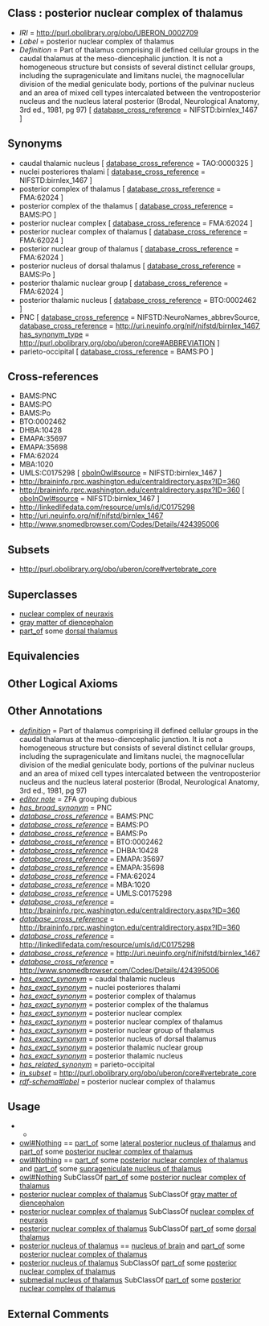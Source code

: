 
## Class : posterior nuclear complex of thalamus

 * *IRI* = http://purl.obolibrary.org/obo/UBERON_0002709
 * *Label* = posterior nuclear complex of thalamus
 * *Definition* = Part of thalamus comprising ill defined cellular groups in the caudal thalamus at the meso-diencephalic junction. It is not a homogeneous structure but consists of several distinct cellular groups, including the suprageniculate and limitans nuclei, the magnocellular division of the medial geniculate body, portions of the pulvinar nucleus and an area of mixed cell types intercalated between the ventroposterior nucleus and the nucleus lateral posterior (Brodal, Neurological Anatomy, 3rd ed., 1981, pg 97) [ [database_cross_reference](../../ef/oboInOwl#hasDbXref.md) = NIFSTD:birnlex_1467 ]

## Synonyms

 * caudal thalamic nucleus [ [database_cross_reference](../../ef/oboInOwl#hasDbXref.md) = TAO:0000325 ]
 * nuclei posteriores thalami [ [database_cross_reference](../../ef/oboInOwl#hasDbXref.md) = NIFSTD:birnlex_1467 ]
 * posterior complex of thalamus [ [database_cross_reference](../../ef/oboInOwl#hasDbXref.md) = FMA:62024 ]
 * posterior complex of the thalamus [ [database_cross_reference](../../ef/oboInOwl#hasDbXref.md) = BAMS:PO ]
 * posterior nuclear complex [ [database_cross_reference](../../ef/oboInOwl#hasDbXref.md) = FMA:62024 ]
 * posterior nuclear complex of thalamus [ [database_cross_reference](../../ef/oboInOwl#hasDbXref.md) = FMA:62024 ]
 * posterior nuclear group of thalamus [ [database_cross_reference](../../ef/oboInOwl#hasDbXref.md) = FMA:62024 ]
 * posterior nucleus of dorsal thalamus [ [database_cross_reference](../../ef/oboInOwl#hasDbXref.md) = BAMS:Po ]
 * posterior thalamic nuclear group [ [database_cross_reference](../../ef/oboInOwl#hasDbXref.md) = FMA:62024 ]
 * posterior thalamic nucleus [ [database_cross_reference](../../ef/oboInOwl#hasDbXref.md) = BTO:0002462 ]
 * PNC [ [database_cross_reference](../../ef/oboInOwl#hasDbXref.md) = NIFSTD:NeuroNames_abbrevSource, [database_cross_reference](../../ef/oboInOwl#hasDbXref.md) = http://uri.neuinfo.org/nif/nifstd/birnlex_1467, [has_synonym_type](../../pe/oboInOwl#hasSynonymType.md) = http://purl.obolibrary.org/obo/uberon/core#ABBREVIATION ]
 * parieto-occipital [ [database_cross_reference](../../ef/oboInOwl#hasDbXref.md) = BAMS:PO ]

## Cross-references

 * BAMS:PNC
 * BAMS:PO
 * BAMS:Po
 * BTO:0002462
 * DHBA:10428
 * EMAPA:35697
 * EMAPA:35698
 * FMA:62024
 * MBA:1020
 * UMLS:C0175298 [ [oboInOwl#source](../../ce/oboInOwl#source.md) = NIFSTD:birnlex_1467 ]
 * http://braininfo.rprc.washington.edu/centraldirectory.aspx?ID=360
 * http://braininfo.rprc.washington.edu/centraldirectory.aspx?ID=360 [ [oboInOwl#source](../../ce/oboInOwl#source.md) = NIFSTD:birnlex_1467 ]
 * http://linkedlifedata.com/resource/umls/id/C0175298
 * http://uri.neuinfo.org/nif/nifstd/birnlex_1467
 * http://www.snomedbrowser.com/Codes/Details/424395006

## Subsets

 * http://purl.obolibrary.org/obo/uberon/core#vertebrate_core

## Superclasses

 * [nuclear complex of neuraxis](../../UBERON/45/UBERON_0007245.md)
 * [gray matter of diencephalon](../../UBERON/69/UBERON_0019269.md)
 * [part_of](../../BFO/50/BFO_0000050.md) some [dorsal thalamus](../../UBERON/03/UBERON_0004703.md)

## Equivalencies


## Other Logical Axioms


## Other Annotations

 * *[definition](../../IAO/15/IAO_0000115.md)* = Part of thalamus comprising ill defined cellular groups in the caudal thalamus at the meso-diencephalic junction. It is not a homogeneous structure but consists of several distinct cellular groups, including the suprageniculate and limitans nuclei, the magnocellular division of the medial geniculate body, portions of the pulvinar nucleus and an area of mixed cell types intercalated between the ventroposterior nucleus and the nucleus lateral posterior (Brodal, Neurological Anatomy, 3rd ed., 1981, pg 97)
 * *[editor note](../../IAO/16/IAO_0000116.md)* = ZFA grouping dubious
 * *[has_broad_synonym](../../ym/oboInOwl#hasBroadSynonym.md)* = PNC
 * *[database_cross_reference](../../ef/oboInOwl#hasDbXref.md)* = BAMS:PNC
 * *[database_cross_reference](../../ef/oboInOwl#hasDbXref.md)* = BAMS:PO
 * *[database_cross_reference](../../ef/oboInOwl#hasDbXref.md)* = BAMS:Po
 * *[database_cross_reference](../../ef/oboInOwl#hasDbXref.md)* = BTO:0002462
 * *[database_cross_reference](../../ef/oboInOwl#hasDbXref.md)* = DHBA:10428
 * *[database_cross_reference](../../ef/oboInOwl#hasDbXref.md)* = EMAPA:35697
 * *[database_cross_reference](../../ef/oboInOwl#hasDbXref.md)* = EMAPA:35698
 * *[database_cross_reference](../../ef/oboInOwl#hasDbXref.md)* = FMA:62024
 * *[database_cross_reference](../../ef/oboInOwl#hasDbXref.md)* = MBA:1020
 * *[database_cross_reference](../../ef/oboInOwl#hasDbXref.md)* = UMLS:C0175298
 * *[database_cross_reference](../../ef/oboInOwl#hasDbXref.md)* = http://braininfo.rprc.washington.edu/centraldirectory.aspx?ID=360
 * *[database_cross_reference](../../ef/oboInOwl#hasDbXref.md)* = http://braininfo.rprc.washington.edu/centraldirectory.aspx?ID=360
 * *[database_cross_reference](../../ef/oboInOwl#hasDbXref.md)* = http://linkedlifedata.com/resource/umls/id/C0175298
 * *[database_cross_reference](../../ef/oboInOwl#hasDbXref.md)* = http://uri.neuinfo.org/nif/nifstd/birnlex_1467
 * *[database_cross_reference](../../ef/oboInOwl#hasDbXref.md)* = http://www.snomedbrowser.com/Codes/Details/424395006
 * *[has_exact_synonym](../../ym/oboInOwl#hasExactSynonym.md)* = caudal thalamic nucleus
 * *[has_exact_synonym](../../ym/oboInOwl#hasExactSynonym.md)* = nuclei posteriores thalami
 * *[has_exact_synonym](../../ym/oboInOwl#hasExactSynonym.md)* = posterior complex of thalamus
 * *[has_exact_synonym](../../ym/oboInOwl#hasExactSynonym.md)* = posterior complex of the thalamus
 * *[has_exact_synonym](../../ym/oboInOwl#hasExactSynonym.md)* = posterior nuclear complex
 * *[has_exact_synonym](../../ym/oboInOwl#hasExactSynonym.md)* = posterior nuclear complex of thalamus
 * *[has_exact_synonym](../../ym/oboInOwl#hasExactSynonym.md)* = posterior nuclear group of thalamus
 * *[has_exact_synonym](../../ym/oboInOwl#hasExactSynonym.md)* = posterior nucleus of dorsal thalamus
 * *[has_exact_synonym](../../ym/oboInOwl#hasExactSynonym.md)* = posterior thalamic nuclear group
 * *[has_exact_synonym](../../ym/oboInOwl#hasExactSynonym.md)* = posterior thalamic nucleus
 * *[has_related_synonym](../../ym/oboInOwl#hasRelatedSynonym.md)* = parieto-occipital
 * *[in_subset](../../et/oboInOwl#inSubset.md)* = http://purl.obolibrary.org/obo/uberon/core#vertebrate_core
 * *[rdf-schema#label](../../el/rdf-schema#label.md)* = posterior nuclear complex of thalamus

## Usage

 * -
 * [owl#Nothing](../../ng/owl#Nothing.md) == [part_of](../../BFO/50/BFO_0000050.md) some [lateral posterior nucleus of thalamus](../../UBERON/83/UBERON_0002983.md) and [part_of](../../BFO/50/BFO_0000050.md) some [posterior nuclear complex of thalamus](../../UBERON/09/UBERON_0002709.md)
 * [owl#Nothing](../../ng/owl#Nothing.md) == [part_of](../../BFO/50/BFO_0000050.md) some [posterior nuclear complex of thalamus](../../UBERON/09/UBERON_0002709.md) and [part_of](../../BFO/50/BFO_0000050.md) some [suprageniculate nucleus of thalamus](../../UBERON/33/UBERON_0003033.md)
 * [owl#Nothing](../../ng/owl#Nothing.md) SubClassOf [part_of](../../BFO/50/BFO_0000050.md) some [posterior nuclear complex of thalamus](../../UBERON/09/UBERON_0002709.md)
 * [posterior nuclear complex of thalamus](../../UBERON/09/UBERON_0002709.md) SubClassOf [gray matter of diencephalon](../../UBERON/69/UBERON_0019269.md)
 * [posterior nuclear complex of thalamus](../../UBERON/09/UBERON_0002709.md) SubClassOf [nuclear complex of neuraxis](../../UBERON/45/UBERON_0007245.md)
 * [posterior nuclear complex of thalamus](../../UBERON/09/UBERON_0002709.md) SubClassOf [part_of](../../BFO/50/BFO_0000050.md) some [dorsal thalamus](../../UBERON/03/UBERON_0004703.md)
 * [posterior nucleus of thalamus](../../UBERON/30/UBERON_0003030.md) == [nucleus of brain](../../UBERON/08/UBERON_0002308.md) and [part_of](../../BFO/50/BFO_0000050.md) some [posterior nuclear complex of thalamus](../../UBERON/09/UBERON_0002709.md)
 * [posterior nucleus of thalamus](../../UBERON/30/UBERON_0003030.md) SubClassOf [part_of](../../BFO/50/BFO_0000050.md) some [posterior nuclear complex of thalamus](../../UBERON/09/UBERON_0002709.md)
 * [submedial nucleus of thalamus](../../UBERON/31/UBERON_0003031.md) SubClassOf [part_of](../../BFO/50/BFO_0000050.md) some [posterior nuclear complex of thalamus](../../UBERON/09/UBERON_0002709.md)

## External Comments

